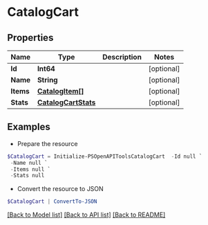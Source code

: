 # CatalogCart
## Properties

Name | Type | Description | Notes
------------ | ------------- | ------------- | -------------
**Id** | **Int64** |  | [optional] 
**Name** | **String** |  | [optional] 
**Items** | [**CatalogItem[]**](CatalogItem.md) |  | [optional] 
**Stats** | [**CatalogCartStats**](CatalogCartStats.md) |  | [optional] 

## Examples

- Prepare the resource
```powershell
$CatalogCart = Initialize-PSOpenAPIToolsCatalogCart  -Id null `
 -Name null `
 -Items null `
 -Stats null
```

- Convert the resource to JSON
```powershell
$CatalogCart | ConvertTo-JSON
```

[[Back to Model list]](../README.md#documentation-for-models) [[Back to API list]](../README.md#documentation-for-api-endpoints) [[Back to README]](../README.md)

